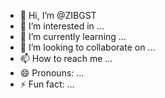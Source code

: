 - 👋 Hi, I’m @ZIBGST
- 👀 I’m interested in ...
- 🌱 I’m currently learning ...
- 💞️ I’m looking to collaborate on ...
- 📫 How to reach me ...
- 😄 Pronouns: ...
- ⚡ Fun fact: ...

<!---
ZIBGST/ZIBGST is a ✨ special ✨ repository because its `README.md` (this file) appears on your GitHub profile.
You can click the Preview link to take a look at your changes.
--->
